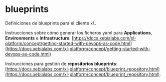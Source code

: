 # blueprints

Definiciones de blueprints para el cliente `xl`.

Instrucciones sobre cómo generar los ficheros yaml para **Applications**, **Environments** e **Infrastructure**: [https://docs.xebialabs.com/xl-platform/concept/getting-started-with-devops-as-code.html](https://docs.xebialabs.com/xl-platform/concept/getting-started-with-devops-as-code.html)

Instrucciones para gestión de **repositorios blueprints**: [https://docs.xebialabs.com/xl-platform/concept/blueprint_repository.html](https://docs.xebialabs.com/xl-platform/concept/blueprint_repository.html).
